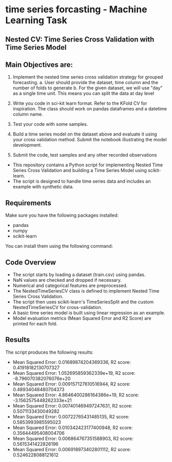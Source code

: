 # time series forcasting - Machine Learning Task
## Nested CV: Time Series Cross Validation with Time Series Model
## Main Objectives are:
1. Implement the nested time series cross validation strategy for grouped forecasting.
    a. User should provide the dataset, time column and the number of folds to generate
    b. For the given dataset, we will use "day" as a single time unit. This means you can split the data at day level

2. Write you code in sci-kit learn format. Refer to the KFold CV for inspiration. The class should work on pandas dataframes and a datetime column name.

3. Test your code with some samples.

4. Build a time series model on the dataset above and evaluate it using your cross validation method. Submit the notebook illustrating the model development.

5. Submit the code, test samples and any other recorded observations

- This repository contains a Python script for implementing Nested Time Series Cross Validation and building a Time Series Model using scikit-learn. 
- The script is designed to handle time series data and includes an example with synthetic data.

## Requirements

Make sure you have the following packages installed:

- pandas
- numpy
- scikit-learn

You can install them using the following command:

## Code Overview
- The script starts by loading a dataset (train.csv) using pandas.
- NaN values are checked and dropped if necessary.
- Numerical and categorical features are preprocessed.
- The NestedTimeSeriesCV class is defined to implement Nested Time Series Cross Validation.
- The script then uses scikit-learn's TimeSeriesSplit and the custom NestedTimeSeriesCV for cross-validation.
- A basic time series model is built using linear regression as an example.
- Model evaluation metrics (Mean Squared Error and R2 Score) are printed for each fold.

## Results
The script produces the following results:
- Mean Squared Error: 0.01689874204369336, 	 R2 score: 0.41918182130707327
- Mean Squared Error: 1.052695859362339e+19, 	 R2 score: -8.796070382076076e+20
- Mean Squared Error: 0.009157127610516944, 	 R2 score: 0.48934048480704373
- Mean Squared Error: 4.8646400286164386e+19, 	 R2 score: -3.1562575448262333e+21
- Mean Squared Error: 0.007401469497247631, 	 R2 score: 0.5071133430049282
- Mean Squared Error: 0.00722765431485135, 	 R2 score: 0.5853993985595023
- Mean Squared Error: 0.010342423177400948, 	 R2 score: 0.35644495408004706
- Mean Squared Error: 0.006864767351588903, 	 R2 score: 0.5615341422826196
- Mean Squared Error: 0.006918973402801112, 	 R2 score: 0.5246228088121612

